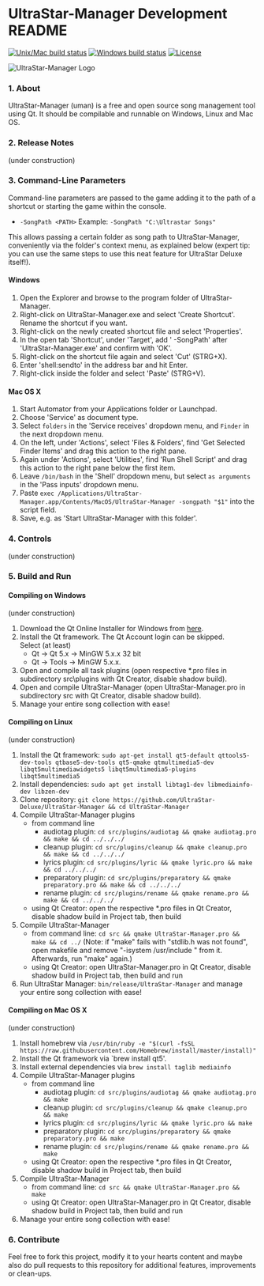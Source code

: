 # UltraStar-Manager Development README

[![Unix/Mac build status](https://travis-ci.org/UltraStar-Deluxe/UltraStar-Manager.svg?branch=master)](https://travis-ci.org/UltraStar-Deluxe/UltraStar-Manager)
[![Windows build status](https://ci.appveyor.com/api/projects/status/gypi0njftnnsmfij/branch/master?svg=true)](https://ci.appveyor.com/project/bohning/ultrastar-manager/branch/master)
[![License](https://img.shields.io/badge/license-GPLv2-blue.svg)](LICENSE)

![UltraStar-Manager Logo](https://github.com/UltraStar-Deluxe/UltraStar-Manager/blob/master/src/resources/UltraStar-Manager128.png)


### 1. About
UltraStar-Manager (uman) is a free and open source song management tool using Qt. It should be compilable and runnable on Windows, Linux and Mac OS.

### 2. Release Notes
(under construction)

### 3. Command-Line Parameters
Command-line parameters are passed to the game adding it to the path of a shortcut or starting the game within the console.

- `-SongPath <PATH>`
  Example: `-SongPath "C:\Ultrastar Songs"`
    
This allows passing a certain folder as song path to UltraStar-Manager, conveniently via the folder's context menu, as explained below (expert tip: you can use the same steps to use this neat feature for UltraStar Deluxe itself!).
#### Windows

1. Open the Explorer and browse to the program folder of UltraStar-Manager.
2. Right-click on UltraStar-Manager.exe and select 'Create Shortcut'. Rename the shortcut if you want.
3. Right-click on the newly created shortcut file and select 'Properties'.
4. In the open tab 'Shortcut', under 'Target', add ' -SongPath' after 'UltraStar-Manager.exe' and confirm with 'OK'.
5. Right-click on the shortcut file again and select 'Cut' (STRG+X).
6. Enter 'shell:sendto' in the address bar and hit Enter.
7. Right-click inside the folder and select 'Paste' (STRG+V).

#### Mac OS X

1. Start Automator from your Applications folder or Launchpad.
2. Choose 'Service' as document type.
3. Select `folders` in the 'Service receives' dropdown menu, and `Finder` in the next dropdown menu.
4. On the left, under 'Actions', select 'Files & Folders', find 'Get Selected Finder Items' and drag this action to the right pane.
5. Again under 'Actions', select 'Utilities', find 'Run Shell Script' and drag this action to the right pane below the first item.
6. Leave `/bin/bash` in the 'Shell' dropdown menu, but select `as arguments` in the 'Pass inputs' dropdown menu.
7. Paste `exec /Applications/UltraStar-Manager.app/Contents/MacOS/UltraStar-Manager -songpath "$1"` into the script field.
8. Save, e.g. as 'Start UltraStar-Manager with this folder'.

### 4. Controls
(under construction)

### 5. Build and Run
#### Compiling on Windows
(under construction)

1. Download the Qt Online Installer for Windows from [here](http://download.qt.io/official_releases/online_installers/qt-unified-windows-x86-online.exe).
2. Install the Qt framework. The Qt Account login can be skipped.  
   Select (at least)
   * Qt -> Qt 5.x -> MinGW 5.x.x 32 bit
   * Qt -> Tools -> MinGW 5.x.x.
3. Open and compile all task plugins (open respective *.pro files in subdirectory src\plugins with Qt Creator, disable shadow build).
4. Open and compile UltraStar-Manager (open UltraStar-Manager.pro in subdirectory src with Qt Creator, disable shadow build).
5. Manage your entire song collection with ease!

#### Compiling on Linux
(under construction)

1. Install the Qt framework: `sudo apt-get install qt5-default qttools5-dev-tools qtbase5-dev-tools qt5-qmake qtmultimedia5-dev libqt5multimediawidgets5 libqt5multimedia5-plugins libqt5multimedia5`
2. Install dependencies: `sudo apt get install libtag1-dev libmediainfo-dev libzen-dev`
3. Clone repository: `git clone https://github.com/UltraStar-Deluxe/UltraStar-Manager && cd UltraStar-Manager`
4. Compile UltraStar-Manager plugins
   * from command line
     * audiotag plugin: `cd src/plugins/audiotag && qmake audiotag.pro && make && cd ../../../`
     * cleanup plugin: `cd src/plugins/cleanup && qmake cleanup.pro && make && cd ../../../`
     * lyrics plugin: `cd src/plugins/lyric && qmake lyric.pro && make && cd ../../../`
     * preparatory plugin: `cd src/plugins/preparatory && qmake preparatory.pro && make && cd ../../../`
     * rename plugin: `cd src/plugins/rename && qmake rename.pro && make && cd ../../../`
   * using Qt Creator: open the respective *.pro files in Qt Creator, disable shadow build in Project tab, then build   
5. Compile UltraStar-Manager
   * from command line: `cd src && qmake UltraStar-Manager.pro && make && cd ../` (Note: if "make" fails with "stdlib.h was not found", open makefile and remove "-isystem /usr/include " from it. Afterwards, run "make" again.)
   * using Qt Creator: open UltraStar-Manager.pro in Qt Creator, disable shadow build in Project tab, then build and run
6. Run UltraStar Manager: `bin/release/UltraStar-Manager` and manage your entire song collection with ease!

#### Compiling on Mac OS X
(under construction)

1. Install homebrew via `/usr/bin/ruby -e "$(curl -fsSL https://raw.githubusercontent.com/Homebrew/install/master/install)"`
2. Install the Qt framework via `brew install qt5'.
3. Install external dependencies via `brew install taglib mediainfo`
4. Compile UltraStar-Manager plugins
   * from command line
     * audiotag plugin: `cd src/plugins/audiotag && qmake audiotag.pro && make`
     * cleanup plugin: `cd src/plugins/cleanup && qmake cleanup.pro && make`
     * lyrics plugin: `cd src/plugins/lyric && qmake lyric.pro && make`
     * preparatory plugin: `cd src/plugins/preparatory && qmake preparatory.pro && make`
     * rename plugin: `cd src/plugins/rename && qmake rename.pro && make`
   * using Qt Creator: open the respective *.pro files in Qt Creator, disable shadow build in Project tab, then build
4. Compile UltraStar-Manager
   * from command line: `cd src && qmake UltraStar-Manager.pro && make` 
   * using Qt Creator: open UltraStar-Manager.pro in Qt Creator, disable shadow build in Project tab, then build and run
5. Manage your entire song collection with ease!

### 6. Contribute
Feel free to fork this project, modify it to your hearts content and maybe also do pull requests to this repository for additional features, improvements or clean-ups.
